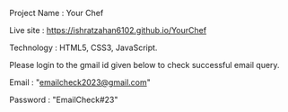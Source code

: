 Project Name : Your Chef

Live site : https://ishratzahan6102.github.io/YourChef

Technology : HTML5, CSS3, JavaScript.

Please login to the gmail id given below to check successful email query.

Email : "emailcheck2023@gmail.com"

Password : "EmailCheck#23"
